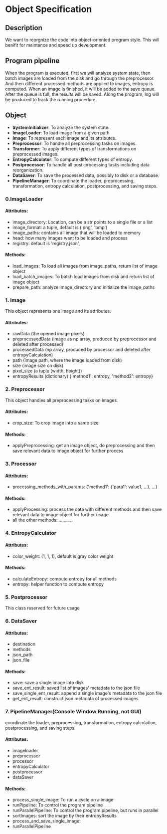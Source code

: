# Object Specification

## Description

We want to reorgnize the code into object-oriented program style. This will benifit for maintence and speed up
development.

## Program pipeline
When the program is executed, first we will analyze system state, then batch images are loaded from the disk and go through the preprocessor.
And then different processed methods are applied to images, entropy is computed. When an image is finished, it will be added to the save queue.
After the queue is full, the results will be saved. Along the program, log will be produced to track the running procedure.
## Object
- **SystemInitializer**: To analyze the system state.
- **ImageLoader**: To load image from a given path
- **Image**: To represent each image and its attributes.
- **Preprocessor**: To handle all preprocessing tasks on images.
- **Transformer**: To apply different types of transformations on preprocessed images.
- **EntropyCalculator**: To compute different types of entropy.
- **Postprocessor**: To handle all post-processing tasks including data reorganization.
- **DataSaver**: To save the processed data, possibly to disk or a database.
- **PipelineManager**: To coordinate the loader, preprocessing, transformation, entropy calculation, postprocessing, and
  saving steps.

### 0.ImageLoader

#### Attributes:

- image_directory: Location, can be a str points to a single file or a list
- image_format: a tuple, default is ('png', 'bmp')
- image_paths: contains all image that will be loaded to memory
- head: how many images want to be loaded and process
- registry: default is 'registry.json',

#### Methods:

- load_images: To load all images from image_paths, return list of image object
- load_batch_images: To batch load images from disk and return list of image object
- prepare_path: analyze image_directory and initialize the image_paths

### 1. Image

This object represents one image and its attributes.

#### Attributes:

- rawData (the opened image pixels)
- preprocessedData (image as np array, produced by preprocessor and deleted after processed)
- processedData (np array, produced by processor and deleted after entropyCalculation)
- path (Image path, where the image loaded from disk)
- size (image size on disk)
- pixel_size (a tuple (width, height))
- entropyResults (dictionary) {'method1': entropy, 'method2': entropy}

### 2. Preprocessor

This object handles all preprocessing tasks on images.

#### Attributes:

- crop_size: To crop image into a same size

#### Methods:

- applyPreprocessing: get an image object, do preprocessing and then save relevant data to image object for further
  process

### 3. Processor

#### Attributes:

- processing_methods_with_params: {'method1': {'para1': value1, ...}, ...}

#### Methods:

- applyProcessing: process the data with different methods and then save relevant data to image object for further usage
- all the other methods: ...........

### 4. EntropyCalculator

#### Attributes:

- color_weight: (1, 1, 1), default is gray color weight

#### Methods:

- calculateEntropy: compute entropy for all methods
- entropy: helper function to compute entropy

### 5. Postprocessor

This class reserved for future usage

### 6. DataSaver

#### Attributes:

- destination
- methods
- json_path
- json_file

#### Methods:

- save: save a single image into disk
- save_ent_result: saved list of images' metadata to the json file
- save_single_ent_result: append a single image's metadata to the json file
- get_ent_result: construct json metadata of processed images

### 7. PipelineManager(Console Window Running, not GUI)

coordinate the loader, preprocessing, transformation, entropy calculation, postprocessing, and saving steps.

#### Attributes:

- imageloader
- preprocessor
- processor
- entropyCalculator
- postprocessor
- dataSaver

#### Methods:

- process_single_image: To run a cycle on a image
- runPipeline: To control the program pipeline
- runParallelPipeline: To control the program pipeline, but runs in parallel
- sortImages: sort the image by their entropyResults
- process_and_save_single_image:
- runParallelPipeline
